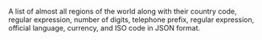 A list of almost all regions of the world along with their country code, regular expression, number of digits, telephone prefix, regular expression, official language, currency, and ISO code in JSON format.
